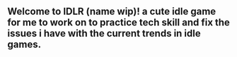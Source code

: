 ## Welcome to IDLR (name wip)! a cute idle game for me to work on to practice tech skill and fix the issues i have with the current trends in idle games.
